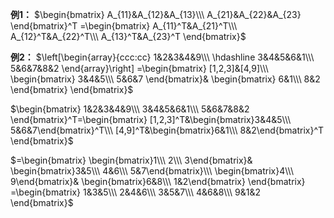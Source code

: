 **例1：**
$\begin{bmatrix}
A_{11}&A_{12}&A_{13}\\\ 
A_{21}&A_{22}&A_{23}
\end{bmatrix}^T
=\begin{bmatrix}
A_{11}^T&A_{21}^T\\\ 
A_{12}^T&A_{22}^T\\\ 
A_{13}^T&A_{23}^T
\end{bmatrix}$

**例2：**
$\left[\begin{array}{ccc:cc}
1&2&3&4&9\\\ 
\hdashline
3&4&5&6&1\\\ 
5&6&7&8&2
\end{array}\right]
=\begin{bmatrix}
[1,2,3]&[4,9]\\\ 
\begin{bmatrix}
3&4&5\\\ 
5&6&7
\end{bmatrix}&
\begin{bmatrix}
6&1\\\ 
8&2
\end{bmatrix}
\end{bmatrix}$

$\begin{bmatrix}
1&2&3&4&9\\\ 
3&4&5&6&1\\\ 
5&6&7&8&2
\end{bmatrix}^T=\begin{bmatrix}
[1,2,3]^T&\begin{bmatrix}3&4&5\\\ 5&6&7\end{bmatrix}^T\\\ 
[4,9]^T&\begin{bmatrix}6&1\\\ 
8&2\end{bmatrix}^T
\end{bmatrix}$

$=\begin{bmatrix}
\begin{bmatrix}1\\\ 2\\\ 3\end{bmatrix}&
\begin{bmatrix}3&5\\\ 4&6\\\ 5&7\end{bmatrix}\\\ 
\begin{bmatrix}4\\\ 9\end{bmatrix}&
\begin{bmatrix}6&8\\\ 1&2\end{bmatrix}
\end{bmatrix}
=\begin{bmatrix}
1&3&5\\\ 
2&4&6\\\ 
3&5&7\\\ 
4&6&8\\\ 
9&1&2
\end{bmatrix}$